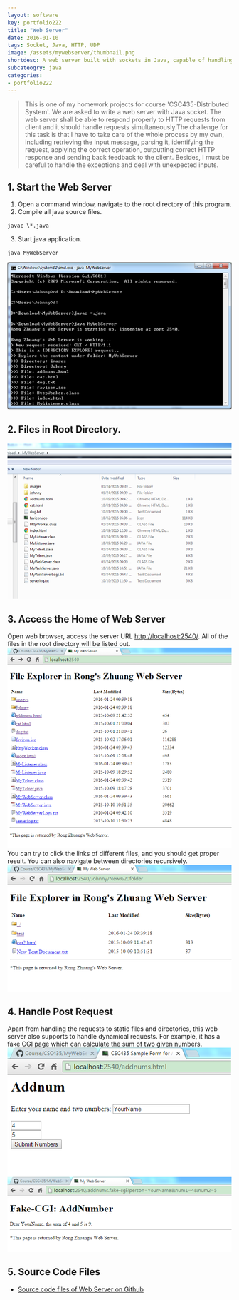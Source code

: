 ```yaml
---
layout: software
key: portfolio222
title: "Web Server"
date: 2016-01-10
tags: Socket, Java, HTTP, UDP
image: /assets/mywebserver/thumbnail.png
shortdesc: A web server built with sockets in Java, capable of handling general HTTP requests.
subcateogry: java
categories:
- portfolio222
---
```


> This is one of my homework projects for course 'CSC435-Distributed System'. We are asked to write a web server with Java socket. The web server shall be able to respond properly to HTTP requests from client and it should handle requests simultaneously.The challenge for this task is that I have to take care of the whole process by my own, including retrieving the input message, parsing it, identifying the request, applying the correct operation, outputting correct HTTP response and sending back feedback to the client. Besides, I must be careful to handle the exceptions and deal with unexpected inputs.  

## 1. Start the Web Server  
1) Open a command window, navigate to the root directory of this program.  
2) Compile all java source files.  
```
javac \*.java
```

3) Start java application.  
```
java MyWebServer
```

![startserver](/assets/mywebserver/startserver.png "startserver")
## 2. Files in Root Directory.  
![root](/assets/mywebserver/root.png "root")
## 3. Access the Home of Web Server
Open web browser, access the server URL [http://localhost:2540/](http://localhost:2540/). All of the files in the root directory will be listed out.  
![webserver](/assets/mywebserver/webserver.png "webserver")
You can try to click the links of different files, and you should get proper result. You can also navigate between directories recursively.  
![recursive](/assets/mywebserver/recursive.png "recursive")
## 4. Handle Post Request
Apart from handling the requests to static files and directories, this web server also supports to handle dynamical requests. For example, it has a fake CGI page which can calculate the sum of two given numbers.  
![cgi](/assets/mywebserver/cgi.png "cgi")  
![cgiresult](/assets/mywebserver/cgiresult.png "cgiresult")  

## 5. Source Code Files
* [Source code files of Web Server on Github](https://github.com/jojozhuang/Course/tree/master/CSC435/MyWebServer)
